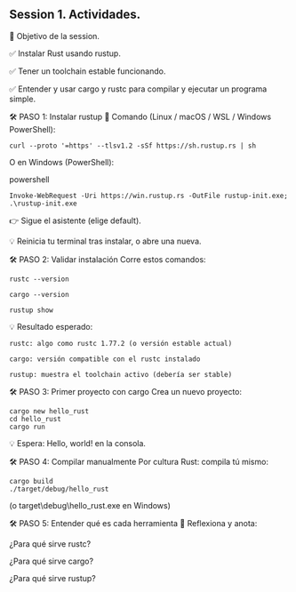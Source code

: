 ## Session 1. Actividades.

🎯 Objetivo de la session.

✅ Instalar Rust usando rustup.

✅ Tener un toolchain estable funcionando.

✅ Entender y usar cargo y rustc para compilar y ejecutar un programa simple.

🛠 PASO 1: Instalar rustup
📌 Comando (Linux / macOS / WSL / Windows PowerShell):
 
    curl --proto '=https' --tlsv1.2 -sSf https://sh.rustup.rs | sh

O en Windows (PowerShell):

powershell
 
    Invoke-WebRequest -Uri https://win.rustup.rs -OutFile rustup-init.exe; .\rustup-init.exe

👉 Sigue el asistente (elige default).

💡 Reinicia tu terminal tras instalar, o abre una nueva.

🛠 PASO 2: Validar instalación
Corre estos comandos:

    rustc --version

    cargo --version

    rustup show

💡 Resultado esperado:

    rustc: algo como rustc 1.77.2 (o versión estable actual)

    cargo: versión compatible con el rustc instalado

    rustup: muestra el toolchain activo (debería ser stable)

🛠 PASO 3: Primer proyecto con cargo
Crea un nuevo proyecto:
 
    cargo new hello_rust
    cd hello_rust
    cargo run

💡 Espera: Hello, world! en la consola.

🛠 PASO 4: Compilar manualmente
Por cultura Rust: compila tú mismo:
 
    cargo build
    ./target/debug/hello_rust

(o target\debug\hello_rust.exe en Windows)

🛠 PASO 5: Entender qué es cada herramienta
📝 Reflexiona y anota:

¿Para qué sirve rustc?

¿Para qué sirve cargo?

¿Para qué sirve rustup?

 

